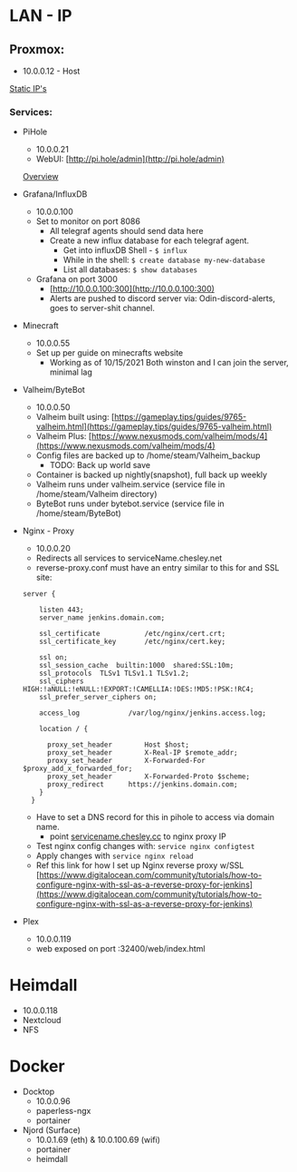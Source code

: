 # LAN - IP

## Proxmox:

- 10.0.0.12 - Host

[Static IP's](LAN%20-%20IP%20b118b29724f94fc09b11d3c2d663e605/Static%20IP's%20bbf9cdbfc5d74b508328aa9979294329.csv)

### Services:

- PiHole
    - 10.0.0.21
    - WebUI: [http://pi.hole/admin](http://pi.hole/admin)

    [Overview](https://docs.pi-hole.net/)

- Grafana/InfluxDB
    - 10.0.0.100
    - Set to monitor on port 8086
        - All telegraf agents should send data here
        - Create a new influx database for each telegraf agent.
            - Get into influxDB Shell - `$ influx`
            - While in the shell: `$ create database my-new-database`
            - List all databases: `$ show databases`
    - Grafana on port 3000
        - [http://10.0.0.100:300](http://10.0.0.100:300)
        - Alerts are pushed to discord server via: Odin-discord-alerts, goes to server-shit channel. 
- Minecraft
    - 10.0.0.55
    - Set up per guide on minecrafts website
        - Working as of 10/15/2021 Both winston and I can join the server, minimal lag 
- Valheim/ByteBot
    - 10.0.0.50
    - Valheim built using: [https://gameplay.tips/guides/9765-valheim.html](https://gameplay.tips/guides/9765-valheim.html)
    - Valheim Plus: [https://www.nexusmods.com/valheim/mods/4](https://www.nexusmods.com/valheim/mods/4)
    - Config files are backed up to /home/steam/Valheim_backup
        - TODO: Back up world save
    - Container is backed up nightly(snapshot), full back up weekly
    - Valheim runs under valheim.service (service file in /home/steam/Valheim directory)
    - ByteBot runs under bytebot.service (service file in /home/steam/ByteBot)
- Nginx - Proxy
    - 10.0.0.20
    - Redirects all services to serviceName.chesley.net
    - reverse-proxy.conf must have an entry similar to this for and SSL site:

    ```
    server {

        listen 443;
        server_name jenkins.domain.com;

        ssl_certificate           /etc/nginx/cert.crt;
        ssl_certificate_key       /etc/nginx/cert.key;

        ssl on;
        ssl_session_cache  builtin:1000  shared:SSL:10m;
        ssl_protocols  TLSv1 TLSv1.1 TLSv1.2;
        ssl_ciphers HIGH:!aNULL:!eNULL:!EXPORT:!CAMELLIA:!DES:!MD5:!PSK:!RC4;
        ssl_prefer_server_ciphers on;

        access_log            /var/log/nginx/jenkins.access.log;

        location / {

          proxy_set_header        Host $host;
          proxy_set_header        X-Real-IP $remote_addr;
          proxy_set_header        X-Forwarded-For $proxy_add_x_forwarded_for;
          proxy_set_header        X-Forwarded-Proto $scheme;
          proxy_redirect      https://jenkins.domain.com;
        }
      }
    ```

    - Have to set a DNS record for this in pihole to access via domain name.
        - point [servicename.chesley.cc](http://servicename.chesley.cc) to nginx proxy IP
    - Test nginx config changes with: `service nginx configtest`
    - Apply changes with `service nginx reload`
    - Ref this link for how I set up Nginx reverse proxy w/SSL [https://www.digitalocean.com/community/tutorials/how-to-configure-nginx-with-ssl-as-a-reverse-proxy-for-jenkins](https://www.digitalocean.com/community/tutorials/how-to-configure-nginx-with-ssl-as-a-reverse-proxy-for-jenkins)
- Plex
	- 10.0.0.119
	- web exposed on port :32400/web/index.html 
	 
# Heimdall

- 10.0.0.118
- Nextcloud
- NFS

# Docker

- Docktop
  - 10.0.0.96
  - paperless-ngx
  - portainer
- Njord (Surface)
  - 10.0.1.69 (eth) & 10.0.100.69 (wifi)
  - portainer
  - heimdall